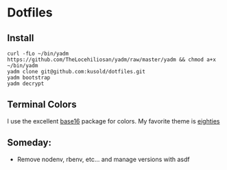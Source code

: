 # Dotfiles

## Install
```
curl -fLo ~/bin/yadm https://github.com/TheLocehiliosan/yadm/raw/master/yadm && chmod a+x ~/bin/yadm
yadm clone git@github.com:kusold/dotfiles.git
yadm bootstrap
yadm decrypt
```

## Terminal Colors
I use the excellent [base16](https://github.com/chriskempson/base16) package for colors. My favorite theme is [eighties](http://chriskempson.github.io/base16/#eighties)

## Someday:
* Remove nodenv, rbenv, etc... and manage versions with asdf
